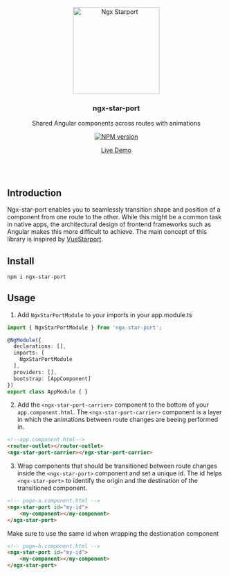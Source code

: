 <br>
<br>
<p align="center">
<img height="200" src="./projects/demo/assets/ngx-star-port-logo.png" alt="Ngx Starport">
</p>

<h3 align="center">ngx-star-port</h3>

<p align="center">
Shared Angular components across routes with animations
</p>

<p align="center"><a href="https://www.npmjs.com/package/ngx-star-port"><img src="https://img.shields.io/npm/v/ngx-star-port?color=2c7dd1&amp;label=" alt="NPM version"></a></p>

<p align="center"><a href="https://kasual1.github.io/ngx-star-port/master">Live Demo</a></p>

<br>
<br>

## Introduction

Ngx-star-port enables you to seamlessly transition shape and position of a component from one route to the other. While this might be a common task in native apps, the architectural design of frontend frameworks such as Angular makes this more difficult to achieve. The main concept of this library is inspired by <a href="https://github.com/antfu/vue-starport">VueStarport</a>.

## Install

```
npm i ngx-star-port
```

## Usage

1. Add `NgxStarPortModule` to your imports in your app.module.ts

```typescript
import { NgxStarPortModule } from 'ngx-star-port';

@NgModule({
  declarations: [],
  imports: [
    NgxStarPortModule
  ],
  providers: [],
  bootstrap: [AppComponent]
})
export class AppModule { }
```

2. Add the `<ngx-star-port-carrier>` component to the bottom of your `app.component.html`. The `<ngx-star-port-carrier>` component is a layer in which the animations between route changes are beeing performed in.

```html
<!--app.component.html-->
<router-outlet></router-outlet>
<ngx-star-port-carrier></ngx-star-port-carrier>
```

3. Wrap components that should be transitioned between route changes inside the `<ngx-star-port>` component and set a unique id. The id helps `<ngx-star-port>` to identify the origin and the destination of the transitioned component.

```html
<!-- page-a.component.html -->
<ngx-star-port id="my-id">
    <my-component></my-component>
</ngx-star-port>
```
Make sure to use the same id when wrapping the destionation component

```html
<!-- page-b.component.html -->
<ngx-star-port id="my-id">
    <my-component></my-component>
</ngx-star-port>
```



